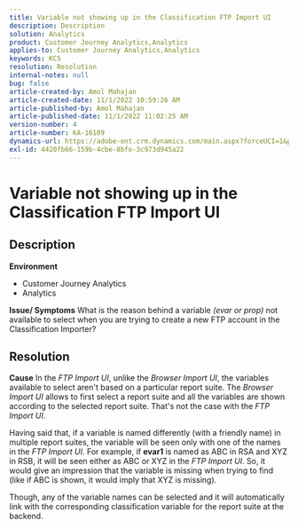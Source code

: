 ```yaml
---
title: Variable not showing up in the Classification FTP Import UI
description: Description
solution: Analytics
product: Customer Journey Analytics,Analytics
applies-to: Customer Journey Analytics,Analytics
keywords: KCS
resolution: Resolution
internal-notes: null
bug: false
article-created-by: Amol Mahajan
article-created-date: 11/1/2022 10:59:26 AM
article-published-by: Amol Mahajan
article-published-date: 11/1/2022 11:02:25 AM
version-number: 4
article-number: KA-16109
dynamics-url: https://adobe-ent.crm.dynamics.com/main.aspx?forceUCI=1&pagetype=entityrecord&etn=knowledgearticle&id=5dd8dc3b-d459-ed11-9561-6045bd006a22
exl-id: 4420fb66-159b-4cbe-8bfe-3c973d945a22
---
```

# Variable not showing up in the Classification FTP Import UI

## Description

<b>Environment</b>
- Customer Journey Analytics
- Analytics



<b>Issue/ Symptoms</b>
What is the reason behind a variable *(evar or prop)* not available to select when you are trying to create a new FTP account in the Classification Importer?


## Resolution

<b>Cause</b>
In the *FTP Import UI*, unlike the *Browser Import UI*, the variables available to select aren't based on a particular report suite. The *Browser Import UI* allows to first select a report suite and all the variables are shown according to the selected report suite. That's not the case with the *FTP Import UI*.

Having said that, if a variable is named differently (with a friendly name) in multiple report suites, the variable will be seen only with one of the names in the *FTP Import UI*. For example, if <b>evar1</b> is named as ABC in RSA and XYZ in RSB, it will be seen either as ABC or XYZ in the *FTP Import UI*. So, it would give an impression that the variable is missing when trying to find (like if ABC is shown, it would imply that XYZ is missing).

Though, any of the variable names can be selected and it will automatically link with the corresponding classification variable for the report suite at the backend.
